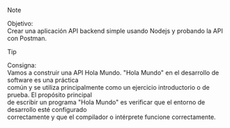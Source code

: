 > [!NOTE]
> Objetivo:  
Crear una aplicación API backend simple usando Nodejs y probando la API con Postman.  

> [!TIP]
> Consigna:  
Vamos a construir una API Hola Mundo. "Hola Mundo" en el desarrollo de software es una práctica  
común y se utiliza principalmente como un ejercicio introductorio o de prueba. El propósito principal  
de escribir un programa "Hola Mundo" es verificar que el entorno de desarrollo esté configurado  
correctamente y que el compilador o intérprete funcione correctamente.  
